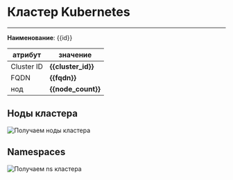 # Кластер Kubernetes
***  
**Наименование**: {{id}}

| атрибут    | значение           |
|------------|--------------------|
| Cluster ID | **{{cluster_id}}** |
| FQDN | **{{fqdn}}**       |
| нод        | **{{node_count}}** | 

## Ноды кластера
![Получаем ноды кластера](@entity/seaf.ta.services.k8s/nodes?id={{cluster_id}})

## Namespaces
![Получаем ns кластера](@entity/seaf.ta.services.k8s.cluster/namespaces?id={{cluster_id}})




